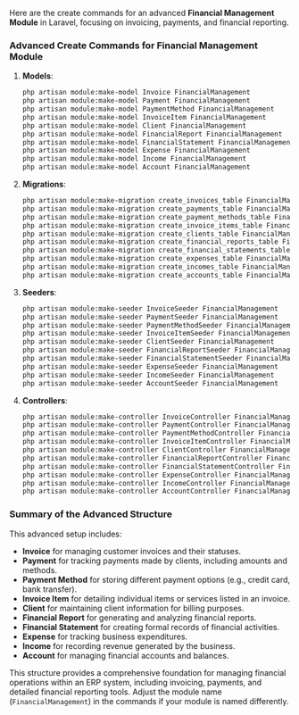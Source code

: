 Here are the create commands for an advanced **Financial Management Module** in Laravel, focusing on invoicing, payments, and financial reporting.

### Advanced Create Commands for Financial Management Module

1. **Models**:
   ```bash
   php artisan module:make-model Invoice FinancialManagement
   php artisan module:make-model Payment FinancialManagement
   php artisan module:make-model PaymentMethod FinancialManagement
   php artisan module:make-model InvoiceItem FinancialManagement
   php artisan module:make-model Client FinancialManagement
   php artisan module:make-model FinancialReport FinancialManagement
   php artisan module:make-model FinancialStatement FinancialManagement
   php artisan module:make-model Expense FinancialManagement
   php artisan module:make-model Income FinancialManagement
   php artisan module:make-model Account FinancialManagement
   ```

2. **Migrations**:
   ```bash
   php artisan module:make-migration create_invoices_table FinancialManagement
   php artisan module:make-migration create_payments_table FinancialManagement
   php artisan module:make-migration create_payment_methods_table FinancialManagement
   php artisan module:make-migration create_invoice_items_table FinancialManagement
   php artisan module:make-migration create_clients_table FinancialManagement
   php artisan module:make-migration create_financial_reports_table FinancialManagement
   php artisan module:make-migration create_financial_statements_table FinancialManagement
   php artisan module:make-migration create_expenses_table FinancialManagement
   php artisan module:make-migration create_incomes_table FinancialManagement
   php artisan module:make-migration create_accounts_table FinancialManagement
   ```

3. **Seeders**:
   ```bash
   php artisan module:make-seeder InvoiceSeeder FinancialManagement
   php artisan module:make-seeder PaymentSeeder FinancialManagement
   php artisan module:make-seeder PaymentMethodSeeder FinancialManagement
   php artisan module:make-seeder InvoiceItemSeeder FinancialManagement
   php artisan module:make-seeder ClientSeeder FinancialManagement
   php artisan module:make-seeder FinancialReportSeeder FinancialManagement
   php artisan module:make-seeder FinancialStatementSeeder FinancialManagement
   php artisan module:make-seeder ExpenseSeeder FinancialManagement
   php artisan module:make-seeder IncomeSeeder FinancialManagement
   php artisan module:make-seeder AccountSeeder FinancialManagement
   ```

4. **Controllers**:
   ```bash
   php artisan module:make-controller InvoiceController FinancialManagement
   php artisan module:make-controller PaymentController FinancialManagement
   php artisan module:make-controller PaymentMethodController FinancialManagement
   php artisan module:make-controller InvoiceItemController FinancialManagement
   php artisan module:make-controller ClientController FinancialManagement
   php artisan module:make-controller FinancialReportController FinancialManagement
   php artisan module:make-controller FinancialStatementController FinancialManagement
   php artisan module:make-controller ExpenseController FinancialManagement
   php artisan module:make-controller IncomeController FinancialManagement
   php artisan module:make-controller AccountController FinancialManagement
   ```

### Summary of the Advanced Structure

This advanced setup includes:

- **Invoice** for managing customer invoices and their statuses.
- **Payment** for tracking payments made by clients, including amounts and methods.
- **Payment Method** for storing different payment options (e.g., credit card, bank transfer).
- **Invoice Item** for detailing individual items or services listed in an invoice.
- **Client** for maintaining client information for billing purposes.
- **Financial Report** for generating and analyzing financial reports.
- **Financial Statement** for creating formal records of financial activities.
- **Expense** for tracking business expenditures.
- **Income** for recording revenue generated by the business.
- **Account** for managing financial accounts and balances.

This structure provides a comprehensive foundation for managing financial operations within an ERP system, including invoicing, payments, and detailed financial reporting tools. Adjust the module name (`FinancialManagement`) in the commands if your module is named differently.